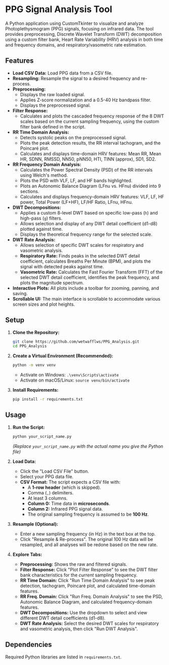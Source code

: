 # PPG Signal Analysis Tool

A Python application using CustomTkinter to visualize and analyze Photoplethysmogram (PPG) signals, focusing on infrared data. The tool provides preprocessing, Discrete Wavelet Transform (DWT) decomposition using a custom filter bank, Heart Rate Variability (HRV) analysis in both time and frequency domains, and respiratory/vasometric rate estimation.

## Features

* **Load CSV Data:** Load PPG data from a CSV file.
* **Resampling:** Resample the signal to a desired frequency and re-process.
* **Preprocessing:**
    * Displays the raw loaded signal.
    * Applies Z-score normalization and a 0.5-40 Hz bandpass filter.
    * Displays the preprocessed signal.
* **Filter Response:**
    * Calculates and plots the cascaded frequency response of the 8 DWT scales based on the current sampling frequency, using the custom filter bank defined in the script.
* **RR Time Domain Analysis:**
    * Detects systolic peaks on the preprocessed signal.
    * Plots the peak detection results, the RR interval tachogram, and the Poincaré plot.
    * Calculates and displays time-domain HRV features: Mean RR, Mean HR, SDNN, RMSSD, NN50, pNN50, HTI, TINN (approx), SD1, SD2.
* **RR Frequency Domain Analysis:**
    * Calculates the Power Spectral Density (PSD) of the RR intervals using Welch's method.
    * Plots the PSD with VLF, LF, and HF bands highlighted.
    * Plots an Autonomic Balance Diagram (LFnu vs. HFnu) divided into 9 sections.
    * Calculates and displays frequency-domain HRV features: VLF, LF, HF power, Total Power (LF+HF), LF/HF Ratio, LFnu, HFnu.
* **DWT Decompositions:**
    * Applies a custom 8-level DWT based on specific low-pass (`h`) and high-pass (`g`) filters.
    * Allows selection and display of any DWT detail coefficient (d1-d8) plotted against time.
    * Displays the theoretical frequency range for the selected scale.
* **DWT Rate Analysis:**
    * Allows selection of specific DWT scales for respiratory and vasometric analysis.
    * **Respiratory Rate:** Finds peaks in the selected DWT detail coefficient, calculates Breaths Per Minute (BPM), and plots the signal with detected peaks against time.
    * **Vasometric Rate:** Calculates the Fast Fourier Transform (FFT) of the selected DWT detail coefficient, identifies the peak frequency, and plots the magnitude spectrum.
* **Interactive Plots:** All plots include a toolbar for zooming, panning, and saving.
* **Scrollable UI:** The main interface is scrollable to accommodate various screen sizes and plot heights.

## Setup

1.  **Clone the Repository:**
    ```bash
    git clone https://github.com/wetwafflws/PPG_Analysis.git
    cd PPG_Analysis 
    ```

2.  **Create a Virtual Environment (Recommended):**
    ```bash
    python -m venv venv
    ```
    * Activate on Windows: `.\venv\Scripts\activate`
    * Activate on macOS/Linux: `source venv/bin/activate`

3.  **Install Requirements:**
    ```bash
    pip install -r requirements.txt
    ```

## Usage

1.  **Run the Script:**
    ```bash
    python your_script_name.py
    ```
    *(Replace `your_script_name.py` with the actual name you give the Python file)*

2.  **Load Data:**
    * Click the "Load CSV File" button.
    * Select your PPG data file.
    * **CSV Format:** The script expects a CSV file with:
        * A **1-row header** (which is skipped).
        * Comma (`,`) delimiters.
        * At least 3 columns.
        * **Column 0:** Time data in **microseconds**.
        * **Column 2:** Infrared PPG signal data.
        * The original sampling frequency is assumed to be **100 Hz**.

3.  **Resample (Optional):**
    * Enter a new sampling frequency (in Hz) in the text box at the top.
    * Click "Resample & Re-process". The original 100 Hz data will be resampled, and all analyses will be redone based on the new rate.

4.  **Explore Tabs:**
    * **Preprocessing:** Shows the raw and filtered signals.
    * **Filter Response:** Click "Plot Filter Response" to see the DWT filter bank characteristics for the *current* sampling frequency.
    * **RR Time Domain:** Click "Run Time Domain Analysis" to see peak detection, tachogram, Poincaré plot, and calculated time-domain features.
    * **RR Freq. Domain:** Click "Run Freq. Domain Analysis" to see the PSD, Autonomic Balance Diagram, and calculated frequency-domain features.
    * **DWT Decompositions:** Use the dropdown to select and view different DWT detail coefficients (d1-d8).
    * **DWT Rate Analysis:** Select the desired DWT scales for respiratory and vasometric analysis, then click "Run DWT Analysis".

## Dependencies

Required Python libraries are listed in `requirements.txt`.
